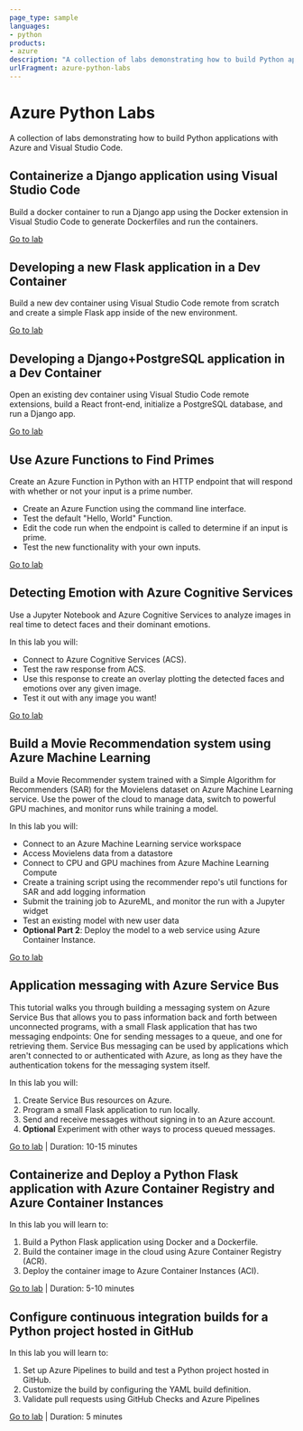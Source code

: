 ```yaml
---
page_type: sample
languages:
- python
products:
- azure
description: "A collection of labs demonstrating how to build Python applications with Azure and Visual Studio Code."
urlFragment: azure-python-labs
---
```


# Azure Python Labs

A collection of labs demonstrating how to build Python applications with Azure and Visual Studio Code.

## Containerize a Django application using Visual Studio Code

Build a docker container to run a Django app using the Docker extension in Visual Studio Code to generate Dockerfiles and run the containers.

[Go to lab](1-vscode-django-docker/README.md)

## Developing a new Flask application in a Dev Container

Build a new dev container using Visual Studio Code remote from scratch and create a simple Flask app inside of the new environment.

[Go to lab](2a-vscode-flask-dev-container/README.md)

## Developing a Django+PostgreSQL application in a Dev Container

Open an existing dev container using Visual Studio Code remote extensions, build a React front-end, initialize a PostgreSQL database, and run a Django app. 

[Go to lab](2b-vscode-django-postgres-dev-container/README.md)

## Use Azure Functions to Find Primes

Create an Azure Function in Python with an HTTP endpoint that will respond with whether or not your input is a prime number.

- Create an Azure Function using the command line interface.
- Test the default "Hello, World" Function.
- Edit the code run when the endpoint is called to determine if an input is prime.
- Test the new functionality with your own inputs.

[Go to lab](4-azure-functions-python/README.md)

## Detecting Emotion with Azure Cognitive Services

Use a Jupyter Notebook and Azure Cognitive Services to analyze images in real time to detect faces and their dominant emotions.

In this lab you will:

- Connect to Azure Cognitive Services (ACS).
- Test the raw response from ACS.
- Use this response to create an overlay plotting the detected faces and emotions over any given image.
- Test it out with any image you want!

[Go to lab](5-jupyter-azure-cognitive-services-face/README.md)

## Build a Movie Recommendation system using Azure Machine Learning

Build a Movie Recommender system trained with a Simple Algorithm for Recommenders (SAR) for the Movielens dataset on Azure Machine Learning service. Use the power of the cloud to manage data, switch to powerful GPU machines, and monitor runs while training a model. 

In this lab you will:

- Connect to an Azure Machine Learning service workspace
- Access Movielens data from a datastore
- Connect to CPU and GPU machines from Azure Machine Learning Compute
- Create a training script using the recommender repo's util functions for SAR and add logging information
- Submit the training job to AzureML, and monitor the run with a Jupyter widget
- Test an existing model with new user data
- **Optional Part 2**: Deploy the model to a web service using Azure Container Instance.

[Go to lab](6-azureml-movie-recommendation/README.md)

## Application messaging with Azure Service Bus

This tutorial walks you through building a messaging system on Azure Service Bus that allows you to pass information back and forth between unconnected programs,
with a small Flask application that has two messaging endpoints: One for sending messages to a queue, and one for retrieving them. Service Bus messaging can
be used by applications which aren't connected to or authenticated with Azure, as long as they have the authentication tokens for the messaging system itself.

In this lab you will:

1. Create Service Bus resources on Azure.
2. Program a small Flask application to run locally.
3. Send and receive messages without signing in to an Azure account.
4. **Optional** Experiment with other ways to process queued messages.

[Go to lab](8-azure-service-bus-messaging/README.md) | Duration: 10-15 minutes

## Containerize and Deploy a Python Flask application with Azure Container Registry and Azure Container Instances

In this lab you will learn to:
1. Build a Python Flask application using Docker and a Dockerfile.
2. Build the container image in the cloud using Azure Container Registry (ACR).
3. Deploy the container image to Azure Container Instances (ACI).

[Go to lab](3-azure-cli-flask-registry-container-instances/README.md) | Duration: 5-10 minutes

## Configure continuous integration builds for a Python project hosted in GitHub

In this lab you will learn to:
1. Set up Azure Pipelines to build and test a Python project hosted in GitHub.
2. Customize the build by configuring the YAML build definition.
3. Validate pull requests using GitHub Checks and Azure Pipelines

[Go to lab](7-azure-pipelines-ci/README.md) | Duration: 5 minutes
